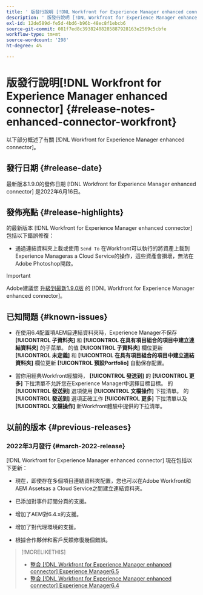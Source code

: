 ```yaml
---
title: ' 版發行說明 [!DNL Workfront for Experience Manager enhanced connector]'
description: ' 版發行說明 [!DNL Workfront for Experience Manager enhanced connector]'
exl-id: 12de589d-fe5d-4bd6-b96b-48ec8f1ebcb6
source-git-commit: 081f7ed8c39382408285887928163e2569c5cbfe
workflow-type: tm+mt
source-wordcount: '298'
ht-degree: 4%

---
```


#  版發行說明[!DNL Workfront for Experience Manager enhanced connector] {#release-notes-enhanced-connector-workfront}

以下部分概述了有關 [!DNL Workfront for Experience Manager enhanced connector]。

## 發行日期 {#release-date}

最新版本1.9.0的發佈日期 [!DNL Workfront for Experience Manager enhanced connector] 是2022年6月16日。

## 發佈亮點 {#release-highlights}

的最新版本 [!DNL Workfront for Experience Manager enhanced connector] 包括以下錯誤修復：

* 通過連結資料夾上載或使用 `Send To` 在Workfront可以執行的將資產上載到Experience Manageras a Cloud Service的操作，這些資產會損壞，無法在Adobe Photoshop開啟。

>[!IMPORTANT]
>
>Adobe建議您 [升級到最新1.9.0版](../assets/update-workfront-enhanced-connector.md) 的 [!DNL Workfront for Experience Manager enhanced connector]。

## 已知問題 {#known-issues}

* 在使用6.4配置項AEM目連結資料夾時，Experience Manager不保存 **[!UICONTROL 子資料夾]** 和 **[!UICONTROL 在具有項目組合的項目中建立連結資料夾]** 的子菜單。 的值 **[!UICONTROL 子資料夾]** 欄位更新 **[!UICONTROL 未定義]** 和 **[!UICONTROL 在具有項目組合的項目中建立連結資料夾]** 欄位更新 **[!UICONTROL 預設Portfolio]** 自動保存配置。

* 當你用經典Workfront經驗時， **[!UICONTROL 發送到]** 的 **[!UICONTROL 更多]** 下拉清單不允許您在Experience Manager中選擇目標目標。 的 **[!UICONTROL 發送到]** 選項使用 **[!UICONTROL 文檔操作]** 下拉清單。 的 **[!UICONTROL 發送到]** 選項正確工作 **[!UICONTROL 更多]** 下拉清單以及 **[!UICONTROL 文檔操作]** 新Workfront體驗中提供的下拉清單。

## 以前的版本 {#previous-releases}

### 2022年3月發行 {#march-2022-release}

[!DNL Workfront for Experience Manager enhanced connector] 現在包括以下更新：

* 現在，即使存在多個項目連結資料夾配置，您也可以在Adobe Workfront和AEM Assetsas a Cloud Service之間建立連結資料夾。

* 已添加對事件訂閱分頁的支援。

* 增加了AEM對6.4.x的支援。

* 增加了對代理環境的支援。

* 根據合作夥伴和客戶反饋修復幾個錯誤。

>[!MORELIKETHIS]
>
>* [整合 [!DNL Workfront for Experience Manager enhanced connector] Experience Manager6.5](https://experienceleague.adobe.com/docs/experience-manager-65/assets/integrations/workfront-integrations.html?lang=en)
>* [整合 [!DNL Workfront for Experience Manager enhanced connector] Experience Manager6.4](https://experienceleague.adobe.com/docs/experience-manager-64/assets/integrations/workfront-integrations.html?lang=en)

